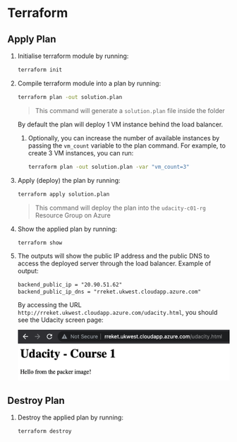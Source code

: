 # Terraform

## Apply Plan

1. Initialise terraform module by running:

    ```sh
    terraform init
    ```

1. Compile terraform module into a plan by running:

    ```sh
    terraform plan -out solution.plan
    ```

    > This command will generate a `solution.plan` file inside the folder

    By default the plan will deploy 1 VM instance behind the load balancer.

    1. Optionally, you can increase the number of available instances by passing the `vm_count` variable to the plan command. For example, to create 3 VM instances, you can run:

        ```sh
        terraform plan -out solution.plan -var "vm_count=3"
        ```

1. Apply (deploy) the plan by running:

    ```sh
    terraform apply solution.plan
    ```

    > This command will deploy the plan into the `udacity-c01-rg` Resource Group on Azure

1. Show the applied plan by running:

    ```sh
    terraform show
    ```

1. The outputs will show the public IP address and the public DNS to access the deployed server through the load balancer. Example of output:

    ```
    backend_public_ip = "20.90.51.62"
    backend_public_ip_dns = "rreket.ukwest.cloudapp.azure.com"
    ```

    By accessing the URL `http://rreket.ukwest.cloudapp.azure.com/udacity.html`, you should see the Udacity screen page:

    ![deployed Udacity page](deployed-udacity-page.png)

## Destroy Plan

1. Destroy the applied plan by running:

    ```sh
    terraform destroy
    ```

